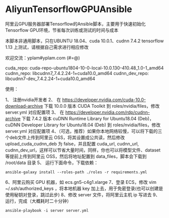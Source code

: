 # AliyunTensorflowGPUAnsible

阿里云GPU服务器部署Tensorflow的Ansible脚本，主要用于快速初始化Tensorflow GPU环境，节省每次训练或测试的时间与成本

本脚本非通用脚本，只在UBUNTU 18.04、cuda 10.0.1、cudnn 7.4.2 tensorflow 1.13 上测试，请根据自己需求进行相应修改

欢迎交流：yplam#yplam.com (#=@)

cuda_repo: cuda-repo-ubuntu1804-10-0-local-10.0.130-410.48_1.0-1_amd64
cudnn_repo: libcudnn7_7.4.2.24-1+cuda10.0_amd64
cudnn_dev_repo: libcudnn7-dev_7.4.2.24-1+cuda10.0_amd64

使用：

1、 注册nvidia开发者
2、 在 https://developer.nvidia.com/cuda-10.0-download-archive 下载 10.0.0 版本 CUDA Toolkit 到 roles/nvidia/files，修改 server.yml 对应配置项
3、 在 https://developer.nvidia.com/rdp/cudnn-archive 下载 7.4.2 版本 cuDNN Runtime Library for Ubuntu18.04 (Deb)， cuDNN Developer Library for Ubuntu18.04 (Deb) 到 roles/nvidia/files，修改 server.yml 对应配置项
4、（可选，推荐）如果你本地网络较慢，可以将下载的三个deb文件上传到阿里云 OSS，将其设置成公共读，然后修改 upload_cuda_cudnn_deb 为 false，并且配置 cuda_url, cudnn_url, cudnn_dev_url，这样可以节省大量时间，同样，你也可以将模型文件、dataset 等提前上传到阿里云 OSS，然后将地址配置到 data_files，脚本会下载到 /root/data 目录
5、 运行下面命令，下载依赖：

```
ansible-galaxy install --roles-path ./roles -r requirements.yml
```

6、阿里云购买 GPU 机器，如 ecs.gn5-c4g1.xlarge
7、登录 ECS，修改 vim ~/.ssh/authorized_keys ，将本地机器 key 加上去，用于免密登录(也可以创建是使用秘钥对登录，跳过此步)
8、修改 server 文件，将阿里云主机 ip 写进去
9、运行，完成（大概耗时二十分钟）

```
ansible-playbook -i server server.yml
```
